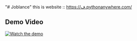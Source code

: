 "# Joblance" 
this is website :: https://ف.pythonanywhere.com/

## Demo Video 

[![Watch the demo](https://img.youtuغbe.com/vi/gU6LP4_vnvc/0.jpg)](https://www.youtube.com/watch?v=gU6LP4_vnvc)

